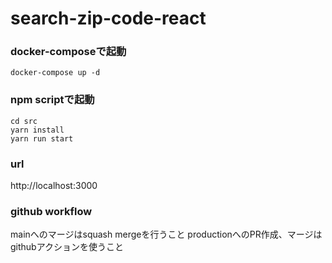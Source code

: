 # search-zip-code-react

### docker-composeで起動

```
docker-compose up -d
```

### npm scriptで起動

```
cd src
yarn install
yarn run start
```

### url
http://localhost:3000

### github workflow
mainへのマージはsquash mergeを行うこと
productionへのPR作成、マージはgithubアクションを使うこと